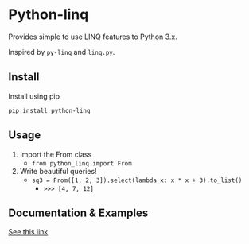 # Python-linq
Provides simple to use LINQ features to Python 3.x.

Inspired by `py-linq` and `linq.py`.

## Install
Install using pip
```
pip install python-linq
```

## Usage
1. Import the From class
    - `from python_linq import From`
1. Write beautiful queries!
    - `sq3 = From([1, 2, 3]).select(lambda x: x * x + 3).to_list()`
        - `>>> [4, 7, 12]`

## Documentation & Examples
[See this link](https://jakkes.github.io/python-linq/docs.html)
